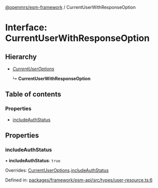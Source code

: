 [@openmrs/esm-framework](../API.md) / CurrentUserWithResponseOption

# Interface: CurrentUserWithResponseOption

## Hierarchy

- [*CurrentUserOptions*](currentuseroptions.md)

  ↳ **CurrentUserWithResponseOption**

## Table of contents

### Properties

- [includeAuthStatus](currentuserwithresponseoption.md#includeauthstatus)

## Properties

### includeAuthStatus

• **includeAuthStatus**: ``true``

Overrides: [CurrentUserOptions](currentuseroptions.md).[includeAuthStatus](currentuseroptions.md#includeauthstatus)

Defined in: [packages/framework/esm-api/src/types/user-resource.ts:6](https://github.com/openmrs/openmrs-esm-core/blob/master/packages/framework/esm-api/src/types/user-resource.ts#L6)

